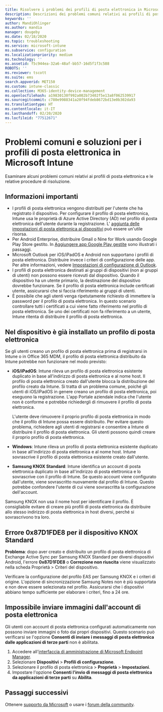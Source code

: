 ```yaml
---
title: Risolvere i problemi dei profili di posta elettronica in Microsoft Intune - Azure | Microsoft Docs
description: Descrizioni dei problemi comuni relativi ai profili di posta elettronica di Microsoft Intune, tra cui i profili duplicati e gli errori nei dispositivi Android Samsung KNOX Standard, e delle relative soluzioni.
keywords: ''
author: MandiOhlinger
ms.author: mandia
manager: dougeby
ms.date: 02/18/2020
ms.topic: troubleshooting
ms.service: microsoft-intune
ms.subservice: configuration
ms.localizationpriority: medium
ms.technology: ''
ms.assetid: f5c944ea-32a6-48af-bb57-16d5f1f3c588
ROBOTS: ''
ms.reviewer: tscott
ms.suite: ems
search.appverid: MET150
ms.custom: intune-classic
ms.collection: M365-identity-device-management
ms.openlocfilehash: a19830130f992a002b73402f5e13a8f062539917
ms.sourcegitcommit: c780e9988341a20f94fdeb8672bd13e0b302da93
ms.translationtype: HT
ms.contentlocale: it-IT
ms.lasthandoff: 02/20/2020
ms.locfileid: "77512671"
---
```

# <a name="common-issues-and-resolutions-with-email-profiles-in-microsoft-intune"></a>Problemi comuni e soluzioni per i profili di posta elettronica in Microsoft Intune

Esaminare alcuni problemi comuni relativi ai profili di posta elettronica e le relative procedure di risoluzione.

## <a name="what-you-need-to-know"></a>Informazioni importanti

- I profili di posta elettronica vengono distribuiti per l'utente che ha registrato il dispositivo. Per configurare il profilo di posta elettronica, Intune usa le proprietà di Azure Active Directory (AD) nel profilo di posta elettronica dell'utente durante la registrazione. L' [aggiunta delle impostazioni di posta elettronica ai dispositivi](email-settings-configure.md) può essere un'utile risorsa.
- Per Android Enterprise, distribuire Gmail o Nine for Work usando Google Play Store gestito. In [Aggiungere app Google Play gestite](../apps/apps-add-android-for-work.md) sono illustrati i passaggi.
- Microsoft Outlook per iOS/iPadOS e Android non supportano i profili di posta elettronica. Distribuire invece i criteri di configurazione delle app. Per altre informazioni, vedere [Impostazioni di configurazione di Outlook](../apps/app-configuration-policies-outlook.md).
- I profili di posta elettronica destinati ai gruppi di dispositivi (non ai gruppi di utenti) non possono essere ricevuti dal dispositivo. Quando il dispositivo ha un utente primario, la destinazione del dispositivo dovrebbe funzionare. Se il profilo di posta elettronica include certificati utente, assicurarsi che si faccia riferimento ai gruppi di utenti.
- È possibile che agli utenti venga ripetutamente richiesto di immettere la password per il profilo di posta elettronica. In questo scenario controllare tutti i certificati a cui viene fatto riferimento nel profilo di posta elettronica. Se uno dei certificati non fa riferimento a un utente, Intune ritenta di distribuire il profilo di posta elettronica.

## <a name="device-already-has-an-email-profile-installed"></a>Nel dispositivo è già installato un profilo di posta elettronica

Se gli utenti creano un profilo di posta elettronica prima di registrarsi in Intune o in Office 365 MDM, il profilo di posta elettronica distribuito da Intune potrebbe non funzionare nel modo previsto:

- **iOS/iPadOS**: Intune rileva un profilo di posta elettronica esistente duplicato in base all'indirizzo di posta elettronica e al nome host. Il profilo di posta elettronica creato dall'utente blocca la distribuzione del profilo creato da Intune. Si tratta di un problema comune, poiché gli utenti di iOS/iPadOS in genere creano un profilo di posta elettronica, poi eseguono la registrazione. L'app Portale aziendale indica che l'utente non è conforme e potrebbe richiedergli di rimuovere il profilo di posta elettronica.

  L'utente deve rimuovere il proprio profilo di posta elettronica in modo che il profilo di Intune possa essere distribuito. Per evitare questo problema, richiedere agli utenti di registrarsi e consentire a Intune di distribuire il profilo di posta elettronica. Gli utenti possono quindi creare il proprio profilo di posta elettronica.

- **Windows**: Intune rileva un profilo di posta elettronica esistente duplicato in base all'indirizzo di posta elettronica e al nome host. Intune sovrascrive il profilo di posta elettronica esistente creato dall'utente.

- **Samsung KNOX Standard**: Intune identifica un account di posta elettronica duplicato in base all'indirizzo di posta elettronica e lo sovrascrive con il profilo di Intune. Se questo account viene configurato dall'utente, viene sovrascritto nuovamente dal profilo di Intune. Questo potrebbe confondere l'utente di cui viene sovrascritta la configurazione dell'account.

Samsung KNOX non usa il nome host per identificare il profilo. È consigliabile evitare di creare più profili di posta elettronica da distribuire allo stesso indirizzo di posta elettronica in host diversi, perché si sovrascrivono tra loro.

## <a name="error-0x87d1fde8-for-knox-standard-device"></a>Errore 0x87D1FDE8 per il dispositivo KNOX Standard

**Problema**: dopo aver creato e distribuito un profilo di posta elettronica di Exchange Active Sync per Samsung KNOX Standard per diversi dispositivi Android, l'errore **0x87D1FDE8** o **Correzione non riuscita** viene visualizzato nella scheda Proprietà > Criteri del dispositivo.

Verificare la configurazione del profilo EAS per Samsung KNOX e i criteri di origine. L'opzione di sincronizzazione Samsung Notes non è più supportata e non deve essere selezionata nel profilo. Assicurarsi che i dispositivi abbiano tempo sufficiente per elaborare i criteri, fino a 24 ore.

## <a name="unable-to-send-images-from--email-account"></a>Impossibile inviare immagini dall'account di posta elettronica

Gli utenti con account di posta elettronica configurati automaticamente non possono inviare immagini o foto dai propri dispositivi. Questo scenario può verificarsi se l'opzione **Consenti di inviare i messaggi di posta elettronica dalle applicazioni di terze parti** non è abilitata.

1. Accedere all'[interfaccia di amministrazione di Microsoft Endpoint Manager](https://go.microsoft.com/fwlink/?linkid=2109431).
2. Selezionare **Dispositivi** > **Profili di configurazione**.
3. Selezionare il profilo di posta elettronica > **Proprietà** > **Impostazioni**.
4. Impostare l'opzione **Consenti l'invio di messaggi di posta elettronica da applicazioni di terze parti** su **Abilita**.

## <a name="next-steps"></a>Passaggi successivi

Ottenere [supporto da Microsoft](../fundamentals/get-support.md) o usare i [forum della community](https://social.technet.microsoft.com/Forums/en-US/home?category=microsoftintune).
